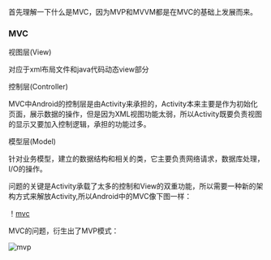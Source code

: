 首先理解一下什么是MVC，因为MVP和MVVM都是在MVC的基础上发展而来。

### MVC

视图层(View) 

对应于xml布局文件和java代码动态view部分

控制层(Controller) 

MVC中Android的控制层是由Activity来承担的，Activity本来主要是作为初始化页面，展示数据的操作，但是因为XML视图功能太弱，所以Activity既要负责视图的显示又要加入控制逻辑，承担的功能过多。

模型层(Model) 

针对业务模型，建立的数据结构和相关的类，它主要负责网络请求，数据库处理，I/O的操作。

问题的关键是Activity承载了太多的控制和View的双重功能，所以需要一种新的架构方式来解放Activity,所以Android中的MVC像下图一样：

！[mvc]()

MVC的问题，衍生出了MVP模式：

![mvp]()
